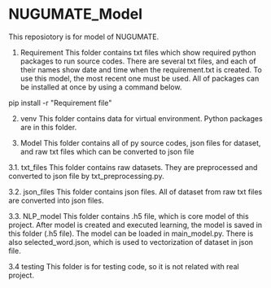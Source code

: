 # NUGUMATE_Model
This reposiotory is for model of NUGUMATE.


1. Requirement
This folder contains txt files which show required python packages to run source codes.
There are several txt files, and each of their names show date and time when the requirement.txt is created.
To use this model, the most recent one must be used. All of packages can be installed at once by using a command below.

pip install -r "Requirement file"

2. venv
This folder contains data for virtual environment. Python packages are in this folder.

3. Model
This folder contains all of py source codes, json files for dataset, and raw txt files which can be converted to json file

3.1. txt_files
This folder contains raw datasets. They are preprocessed and converted to json file by txt_preprocessing.py.

3.2. json_files
This folder contains json files. All of dataset from raw txt files are converted into json files.

3.3. NLP_model
This folder contains .h5 file, which is core model of this project. After model is created and executed learning, the model
is saved in this folder (.h5 file). The model can be loaded in main_model.py. There is also selected_word.json, which is used
to vectorization of dataset in json file.

3.4 testing
This folder is for testing code, so it is not related with real project.
